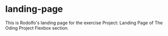 # landing-page

This is Rodolfo's landing page for the exercise Project: Landing Page of The Oding Project Flexbox section.
